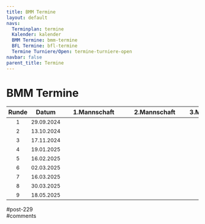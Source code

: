 ```yaml
---
title: BMM Termine 
layout: default
navs:
  Terminplan: termine
  Kalender: kalender
  BMM Termine: bmm-termine
  BFL Termine: bfl-termine
  Termine Turniere/Open: termine-turniere-open
navbar: false
parent_title: Termine
---
```

<div class="post-229 page type-page status-publish hentry" id="post-229">
<h1 class="entry-title">BMM Termine</h1>
<div class="entry-content">
<style><span data-mce-type="bookmark" style="display: inline-block; width: 0px; overflow: hidden; line-height: 0;" class="mce_SELRES_start">﻿</span><br /> .t_container { position:relative;left:-50px; }<br /> .smartphone .t_container { left:0px; }<br /></style>
<div class="t_container" style="overflow: visible;">
<table class="clean footable">
<thead>
<tr style="height: 18px;">
<th nowrap="nowrap" style="height: 18px; padding-left: 5px; padding-right: 5px;">Runde</th>
<th style="height: 18px; padding-left: 5px; padding-right: 5px;">Datum</th>
<th style="height: 18px;">1.Mannschaft</th>
<th style="height: 18px;">2.Mannschaft</th>
<th style="height: 18px;">3.Mannschaft</th>
</tr>
</thead>
<tbody>
<tr style="height: 24px;">
<td style="text-align: center; height: 24px; padding-left: 5px; padding-right: 5px;"><span style="font-size: 10pt;">1</span></td>
<td style="text-align: center; height: 24px; padding-left: 5px; padding-right: 5px;"><span style="font-size: 10pt;">29.09.2024</span></td>
<td nowrap="nowrap" style="width: 155px; height: 24px; padding-left: 5px; padding-right: 5px;"></td>
<td nowrap="nowrap" style="width: 145px; height: 24px; padding-left: 5px; padding-right: 5px;"></td>
<td nowrap="nowrap" style="width: 126px; height: 24px; padding-left: 5px; padding-right: 5px;"></td>
</tr>
<tr style="height: 24px;">
<td style="text-align: center; height: 24px; padding-left: 5px; padding-right: 5px;"><span style="font-size: 10pt;">2</span></td>
<td style="text-align: center; height: 24px; padding-left: 5px; padding-right: 5px;"><span style="font-size: 10pt;">13.10.2024</span></td>
<td style="width: 155px; height: 24px; padding-left: 5px; padding-right: 5px;"></td>
<td style="width: 145px; height: 24px; padding-left: 5px; padding-right: 5px;"></td>
<td nowrap="nowrap" style="width: 126px; height: 24px; padding-left: 5px; padding-right: 5px;"></td>
</tr>
<tr style="height: 24px;">
<td style="text-align: center; height: 24px; padding-left: 5px; padding-right: 5px;"><span style="font-size: 10pt;">3</span></td>
<td style="text-align: center; height: 24px; padding-left: 5px; padding-right: 5px;"><span style="font-size: 10pt;">17.11.2024</span></td>
<td nowrap="nowrap" style="width: 155px; height: 24px; padding-left: 5px; padding-right: 5px;"></td>
<td nowrap="nowrap" style="width: 145px; height: 24px; padding-left: 5px; padding-right: 5px;"></td>
<td nowrap="nowrap" style="width: 126px; height: 24px; padding-left: 5px; padding-right: 5px;"></td>
</tr>
<tr style="height: 24px;">
<td style="text-align: center; height: 24px; padding-left: 5px; padding-right: 5px;"><span style="font-size: 10pt;">4</span></td>
<td style="text-align: center; height: 24px; padding-left: 5px; padding-right: 5px;"><span style="font-size: 10pt;">19.01.2025</span></td>
<td style="width: 155px; height: 24px; padding-left: 5px; padding-right: 5px;"></td>
<td nowrap="nowrap" style="width: 145px; height: 24px; padding-left: 5px; padding-right: 5px;"></td>
<td nowrap="nowrap" style="width: 126px; height: 24px; padding-left: 5px; padding-right: 5px;"></td>
</tr>
<tr style="height: 24px;">
<td style="text-align: center; height: 24px; padding-left: 5px; padding-right: 5px;"><span style="font-size: 10pt;">5</span></td>
<td style="text-align: center; height: 24px; padding-left: 5px; padding-right: 5px;"><span style="font-size: 10pt;">16.02.2025</span></td>
<td style="width: 155px; height: 24px; padding-left: 5px; padding-right: 5px;"></td>
<td style="width: 145px; height: 24px; padding-left: 5px; padding-right: 5px;"></td>
<td nowrap="nowrap" style="width: 126px; height: 24px; padding-left: 5px; padding-right: 5px;"></td>
</tr>
<tr style="height: 24px;">
<td style="text-align: center; height: 24px; padding-left: 5px; padding-right: 5px;"><span style="font-size: 10pt;">6</span></td>
<td style="text-align: center; height: 24px; padding-left: 5px; padding-right: 5px;"><span style="font-size: 10pt;">02.03.2025</span></td>
<td style="width: 155px; height: 24px; padding-left: 5px; padding-right: 5px;"></td>
<td nowrap="nowrap" style="width: 145px; height: 24px; padding-left: 5px; padding-right: 5px;"></td>
<td style="width: 126px; height: 24px; padding-left: 5px; padding-right: 5px;"></td>
</tr>
<tr style="height: 24px;">
<td style="text-align: center; height: 24px; padding-left: 5px; padding-right: 5px;"><span style="font-size: 10pt;">7</span></td>
<td style="text-align: center; height: 24px; padding-left: 5px; padding-right: 5px;"><span style="font-size: 10pt;">16.03.2025</span></td>
<td style="width: 155px; height: 24px; padding-left: 5px; padding-right: 5px;"></td>
<td style="width: 145px; height: 24px; padding-left: 5px; padding-right: 5px;"></td>
<td nowrap="nowrap" style="width: 126px; height: 24px; padding-left: 5px; padding-right: 5px;"></td>
</tr>
<tr style="height: 24px;">
<td style="text-align: center; height: 24px; padding-left: 5px; padding-right: 5px;"><span style="font-size: 10pt;">8</span></td>
<td style="text-align: center; height: 24px; padding-left: 5px; padding-right: 5px;"><span style="font-size: 10pt;">30.03.2025</span></td>
<td style="width: 155px; height: 24px; padding-left: 5px; padding-right: 5px;"></td>
<td nowrap="nowrap" style="width: 145px; height: 24px; padding-left: 5px; padding-right: 5px;"></td>
<td style="width: 126px; height: 24px; padding-left: 5px; padding-right: 5px;"></td>
</tr>
<tr style="height: 24px;">
<td style="text-align: center; height: 24px; padding-left: 5px; padding-right: 5px;"><span style="font-size: 10pt;">9</span></td>
<td style="text-align: center; height: 24px; padding-left: 5px; padding-right: 5px;"><span style="font-size: 10pt;">18.05.2025</span></td>
<td nowrap="nowrap" style="width: 155px; height: 24px; padding-left: 5px; padding-right: 5px;"></td>
<td nowrap="nowrap" style="width: 145px; height: 24px; padding-left: 5px; padding-right: 5px;"></td>
<td style="width: 126px; height: 24px; padding-left: 5px; padding-right: 5px;"></td>
</tr>
</tbody>
</table>
</div>
</div><!-- .entry-content -->
</div> #post-229 
<div id="comments">
</div> #comments 
